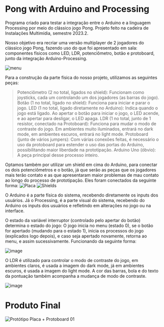 # Pong with Arduino and Processing
Programa criado para testar a integração entre o Arduino e a linguagem Processing por meio do clássico jogo Pong. Projeto feito na cadeira de Instalações Multimídia, semestre 2023.2.

Nosso objetivo era recriar uma versão multiplayer de 2 jogadores do clássico jogo Pong, fazendo uso do que foi apresentado em sala: componentes físicos como LED, LDR, potenciômetro, botão e protoboard, junto da integração Arduino-Processing.

![menu](https://github.com/user-attachments/assets/b331b2f1-3ebe-45bf-9e36-512ff20d79e1)

Para a construção da parte física do nosso projeto, utilizamos as seguintes peças:
>Potenciômetro (2 no total, ligados no shield): Funcionam como joysticks, cada um controlando um dos jogadores (as barras do jogo).
>Botão (1 no total, ligado no shield): Funciona para iniciar e parar o jogo.
>LED (1 no total, ligado diretamente no Arduino): Indica quando o jogo está ligado. Ao apertar o botão para iniciar o jogo, o LED acende, e ao apertar para desligar, o LED apaga.
>LDR (1 no total, junto de 1 resistor, conectado na Protoboard): Funciona para mudar o modo de contraste do jogo. Em ambientes muito iluminados, entrará no dark mode, em ambientes escuros, entrará no light mode.
>Protoboard (junto de vários jumpers): Com várias conexões feitas, é necessário o uso da protoboard para estender o uso das portas do Arduino, possibilitando maior liberdade na prototipação.
>Arduino Uno (óbvio): A peça principal desse processo inteiro.

Optamos também por utilizar um shield em cima do Arduino, para conectar os dois potenciômetros e o botão, já que serão as peças que os jogadores mais terão contato e as que apresentaram maior problemas de mau contato ao longo do processo de prototipação. Eles foram conectados da seguinte forma:
![Placa](https://github.com/user-attachments/assets/b895cdd8-d4b7-4529-8780-7bcd0cfe5664) 
![Shields](https://github.com/user-attachments/assets/23f0ffd0-70ff-4899-9795-d3a9e3b7e150)

O Arduino é a parte física do sistema, recebendo diretamente os inputs dos usuários. Já o Processing, é a parte visual do sistema, recebendo do Arduino os inputs dos usuários e refletindo em alterações no jogo ou na interface.

O estado da variável interruptor (controlado pelo apertar do botão) determina o estado do jogo: O jogo inicia no menu (estado 0), se o botão for apertado (mudando para o estado 1), inicia os processos do jogo (explicados logo depois), e caso seja apertado novamente, retorna ao menu, e assim sucessivamente. Funcionando da seguinte forma:

![image](https://github.com/user-attachments/assets/0df5d1d3-9e48-4cb4-addf-ac71934b3b6e)

O LDR é utilizado para controlar o modo de contraste do jogo, em ambientes claros, é usada a imagem do dark mode, já em ambientes escuros, é usada a imagem do light mode. A cor das barras, bola e do texto da pontuação também acompanha a mudança de modo de contraste.

![image](https://github.com/user-attachments/assets/a77e0ab0-1372-4b23-b433-cce6814adab4)

# Produto Final
![Protótipo Placa + Protoboard 01](https://github.com/user-attachments/assets/87d5fae3-c2fd-40d2-a7f6-1c991ef6207e)

